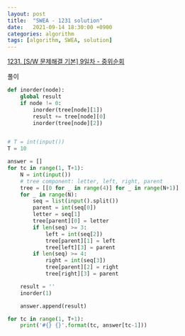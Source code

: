 ```yaml
---
layout: post
title:  "SWEA - 1231 solution"
date:   2021-09-14 18:30:00 +0900
categories: algorithm
tags: [algorithm, SWEA, solution]
---
```

[1231. [S/W 문제해결 기본] 9일차 - 중위순회](https://swexpertacademy.com/main/code/problem/problemDetail.do?contestProbId=AV140YnqAIECFAYD&categoryId=AV140YnqAIECFAYD&categoryType=CODE&problemTitle=1231&orderBy=FIRST_REG_DATETIME&selectCodeLang=ALL&select-1=&pageSize=10&pageIndex=1)

풀이

```python
def inorder(node):
    global result
    if node != 0:
        inorder(tree[node][1])
        result += tree[node][0]
        inorder(tree[node][2])


# T = int(input())
T = 10

answer = []
for tc in range(1, T+1):
    N = int(input())
    # tree component: letter, left, right, parent
    tree = [[0 for _ in range(4)] for _ in range(N+1)]
    for _ in range(N):
        seq = list(input().split())
        parent = int(seq[0])
        letter = seq[1]
        tree[parent][0] = letter
        if len(seq) >= 3:
            left = int(seq[2])
            tree[parent][1] = left
            tree[left][3] = parent
        if len(seq) >= 4:
            right = int(seq[3])
            tree[parent][2] = right
            tree[right][3] = parent

    result = ''
    inorder(1)

    answer.append(result)

for tc in range(1, T+1):
    print('#{} {}'.format(tc, answer[tc-1]))

```

